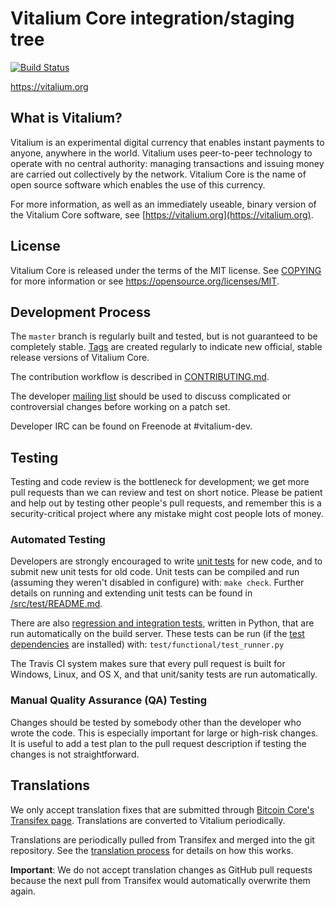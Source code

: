 Vitalium Core integration/staging tree
=====================================

[![Build Status](https://travis-ci.org/vitalium-project/vitalium.svg?branch=master)](https://travis-ci.org/vitalium-project/vitalium)

https://vitalium.org

What is Vitalium?
----------------

Vitalium is an experimental digital currency that enables instant payments to
anyone, anywhere in the world. Vitalium uses peer-to-peer technology to operate
with no central authority: managing transactions and issuing money are carried
out collectively by the network. Vitalium Core is the name of open source
software which enables the use of this currency.

For more information, as well as an immediately useable, binary version of
the Vitalium Core software, see [https://vitalium.org](https://vitalium.org).

License
-------

Vitalium Core is released under the terms of the MIT license. See [COPYING](COPYING) for more
information or see https://opensource.org/licenses/MIT.

Development Process
-------------------

The `master` branch is regularly built and tested, but is not guaranteed to be
completely stable. [Tags](https://github.com/vitalium-project/vitalium/tags) are created
regularly to indicate new official, stable release versions of Vitalium Core.

The contribution workflow is described in [CONTRIBUTING.md](CONTRIBUTING.md).

The developer [mailing list](https://groups.google.com/forum/#!forum/vitalium-dev)
should be used to discuss complicated or controversial changes before working
on a patch set.

Developer IRC can be found on Freenode at #vitalium-dev.

Testing
-------

Testing and code review is the bottleneck for development; we get more pull
requests than we can review and test on short notice. Please be patient and help out by testing
other people's pull requests, and remember this is a security-critical project where any mistake might cost people
lots of money.

### Automated Testing

Developers are strongly encouraged to write [unit tests](src/test/README.md) for new code, and to
submit new unit tests for old code. Unit tests can be compiled and run
(assuming they weren't disabled in configure) with: `make check`. Further details on running
and extending unit tests can be found in [/src/test/README.md](/src/test/README.md).

There are also [regression and integration tests](/test), written
in Python, that are run automatically on the build server.
These tests can be run (if the [test dependencies](/test) are installed) with: `test/functional/test_runner.py`

The Travis CI system makes sure that every pull request is built for Windows, Linux, and OS X, and that unit/sanity tests are run automatically.

### Manual Quality Assurance (QA) Testing

Changes should be tested by somebody other than the developer who wrote the
code. This is especially important for large or high-risk changes. It is useful
to add a test plan to the pull request description if testing the changes is
not straightforward.

Translations
------------

We only accept translation fixes that are submitted through [Bitcoin Core's Transifex page](https://www.transifex.com/projects/p/bitcoin/).
Translations are converted to Vitalium periodically.

Translations are periodically pulled from Transifex and merged into the git repository. See the
[translation process](doc/translation_process.md) for details on how this works.

**Important**: We do not accept translation changes as GitHub pull requests because the next
pull from Transifex would automatically overwrite them again.
